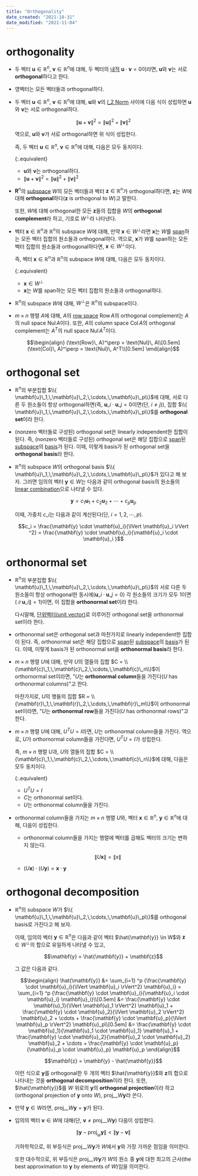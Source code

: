 ```yaml
---
title: "Orthogonality"
date_created: "2021-10-31"
date_modified: "2021-11-04"
---
```


# orthogonality

<ul>

<li><div markdown="block">

두 벡터 $\mathbf{u} \in \mathbb{R}^n$, $\mathbf{v} \in \mathbb{R}^n$에 대해, 두 벡터의 [내적](/linear_algebra/vector-matrix) $\mathbf{u} \cdot \mathbf{v} = 0$이라면, $\mathbf{u}$와 $\mathbf{v}$는 서로 **orthogonal**하다고 한다.

</div></li>

<li><div markdown="block">

영벡터는 모든 벡터들과 orthogonal하다.

</div></li>

<li><div markdown="block">

두 벡터 $\mathbf{u} \in \mathbb{R}^n$, $\mathbf{v} \in \mathbb{R}^n$에 대해, $\mathbf{u}$와 $\mathbf{v}$의 [$l\_2$ Norm](/linear_algebra/vector-matrix) 사이에 다음 식이 성립하면 $\mathbf{u}$와 $\mathbf{v}$는 서로 orthogonal하다.

$$\lVert \mathbf{u} + \mathbf{v} \rVert^2 = \lVert \mathbf{u} \rVert^2 + \lVert \mathbf{v} \rVert^2$$

역으로, $\mathbf{u}$와 $\mathbf{v}$가 서로 orthogonal하면 위 식이 성립한다.

즉, 두 벡터 $\mathbf{u} \in \mathbb{R}^n$, $\mathbf{v} \in \mathbb{R}^n$에 대해, 다음은 모두 동치이다.

{:.equivalent}
- $\mathbf{u}$와 $\mathbf{v}$는 orthogonal하다.
- $\lVert \mathbf{u} + \mathbf{v} \rVert^2 = \lVert \mathbf{u} \rVert^2 + \lVert \mathbf{v} \rVert^2$

</div></li>

<li><div markdown="block">

$\mathbf{R}^n$의 [subspace](/linear_algebra/vector-space) $W$의 모든 벡터들과 벡터 $\mathbf{z} \in \mathbb{R}^n$가 orthogonal하다면, $\mathbf{z}$는 $W$에 대해 **orthogonal**하다($\mathbf{z}$ is orthogonal to $W$)고 말한다.

또한, $W$에 대해 orthogonal한 모든 $\mathbf{z}$들의 집합을 $W$의 **orthogonal complement**라 하고, 기호로 $W^\perp$라 나타낸다.

</div></li>

<li><div markdown="block">

벡터 $\mathbf{x} \in \mathbb{R}^n$과 $\mathbb{R}^n$의 subspace $W$에 대해, 만약 $\mathbf{x} \in W^\perp$라면 $\mathbf{x}$는 $W$를 [span](/linear_algebra/linear-combination)하는 모든 벡터 집합의 원소들과 orthogonal하다. 역으로, $\mathbf{x}$가 $W$를 span하는 모든 벡터 집합의 원소들과 orthogonal하다면, $\mathbf{x} \in W^\perp$이다.

즉, 벡터 $\mathbf{x} \in \mathbb{R}^n$과 $\mathbb{R}^n$의 subspace $W$에 대해, 다음은 모두 동치이다.

{:.equivalent}
- $\mathbf{x} \in W^\perp$
- $\mathbf{x}$는 $W$를 span하는 모든 벡터 집합의 원소들과 orthogonal하다.

</div></li>

<li><div markdown="block">

$\mathbb{R}^n$의 subspace $W$에 대해, $W^\perp$은 $\mathbb{R}^n$의 subspace이다.

</div></li>

<li><div markdown="block">

$m \times n$ 행렬 $A$에 대해, $A$의 [row space](/linear_algebra/vector-space) $\text{Row}\, A$의 orthogonal complement는 $A$의 null space $\text{Nul}\, A$이다. 또한, $A$의 column space $\text{Col}\, A$의 orthogonal complement는 $A^T$의 null space $\text{Nul}\, A^T$이다.

$$\begin{align}
(\text{Row}\, A)^\perp = \text{Nul}\, A\\[0.5em]
(\text{Col}\, A)^\perp = \text{Nul}\, A^T\\[0.5em]
\end{align}$$

</div></li>

</ul>

# orthogonal set

<ul>

<li><div markdown="block">

$\mathbb{R}^n$의 부분집합 $\\{ \mathbf{u}\_1,\,\mathbf{u}\_2,\,\cdots,\,\mathbf{u}\_p\\}$에 대해, 서로 다른 두 원소들이 항상 orthogonal하면(즉, $\mathbf{u}\_i \cdot \mathbf{u}\_j = 0$이면(단, $i \neq j$)), 집합 $\\{ \mathbf{u}\_1,\,\mathbf{u}\_2,\,\cdots,\,\mathbf{u}\_p\\}$를 **orthogonal set**이라 한다.

</div></li>

<li><div markdown="block">

(nonzero 벡터들로 구성된) orthogonal set은 linearly independent한 집합이 된다. 즉, (nonzero 벡터들로 구성된) orthogonal set은 해당 집합으로 [span](/linear_algebra/linear-combination)된 [subspace](/linear_algebra/vector-space)의 [basis](/linear_algebra/vector-space)가 된다. 이때, 이렇게 basis가 된 orthogonal set을 **orthogonal basis**라 한다.

</div></li>

<li><div markdown="block">

$\mathbb{R}^n$의 subspace $W$의 orthogonal basis $\\{ \mathbf{u}\_1,\,\mathbf{u}\_2,\,\cdots,\,\mathbf{u}\_p\\}$가 있다고 해 보자. 그러면 임의의 벡터 $\mathbf{y} \in W$는 다음과 같이 orthogonal basis의 원소들의 [linear combination](/linear_algebra/linear-combination)으로 나타낼 수 있다.

$$\mathbf{y} = c_1 \mathbf{u}_1 + c_2 \mathbf{u}_2 + \cdots + c_p \mathbf{u}_p$$

이때, 가중치 $c\_i$는 다음과 같이 계산된다(단, $i = 1,\,2,\,\cdots,\,p$).

$$c_i = \frac{\mathbf{y} \cdot \mathbf{u}_i}{\lVert \mathbf{u}_i \rVert ^2} = \frac{\mathbf{y} \cdot \mathbf{u}_i}{\mathbf{u}_i \cdot \mathbf{u}_i }$$

</div></li>

</ul>

# orthonormal set

<ul>

<li><div markdown="block">

$\mathbb{R}^n$의 부분집합 $\\{ \mathbf{u}\_1,\,\mathbf{u}\_2,\,\cdots,\,\mathbf{u}\_p\\}$의 서로 다른 두 원소들이 항상 orthogonal한 동시에($\mathbf{u}\_i \cdot \mathbf{u}\_j = 0$) 각 원소들의 크기가 모두 1이면($\lVert \mathbf{u}\_i \rVert=1$)이면, 이 집합을 **orthonormal set**이라 한다.

다시말해, [단위벡터(unit vector)](/linear_algebra/vector-matrix)로 이루어진 orthogonal set을 orthonormal set이라 한다.

</div></li>

<li><div markdown="block">

orthonormal set은 orthogonal set과 마찬가지로 linearly independent한 집합이 된다. 즉, orthonormal set은 해당 집합으로 [span](/linear_algebra/linear-combination)된 [subspace](/linear_algebra/vector-space)의 [basis](/linear_algebra/vector-space)가 된다. 이때, 이렇게 basis가 된 orthonormal set을 **orthonormal basis**라 한다.

</div></li>

<li><div markdown="block">

$m \times n$ 행렬 $U$에 대해, 만약 $U$의 열들의 집합 $C = \\{\mathbf{c}\_1,\,\mathbf{c}\_2,\,\cdots,\,\mathbf{c}\_n\\}$이 orthornormal set이라면, "$U$는 **orthonormal column**들을 가진다($U$ has orthonormal columns)"고 한다.

마찬가지로, $U$의 행들의 집합 $R = \\{\mathbf{r}\_1,\,\mathbf{r}\_2,\,\cdots,\,\mathbf{r}\_m\\}$이 orthonormal set이라면, "$U$는 **orthonormal row**들을 가진다($U$ has orthonormal rows)"고 한다.

</div></li>

<li><div markdown="block">

$m \times n$ 행렬 $U$에 대해, $U^T U = I$라면, $U$는 orthonormal column들을 가진다. 역으로, $U$가 orthornormal column들을 가진다면, $U^T U = I$가 성립한다.

즉, $m \times n$ 행렬 $U$과, $U$의 열들의 집합 $C = \\{\mathbf{c}\_1,\,\mathbf{c}\_2,\,\cdots,\,\mathbf{c}\_n\\}$에 대해, 다음은 모두 동치이다.

{:.equivalent}
- $U^T U = I$
- $C$는 orthonormal set이다.
- $U$는 orthonormal column들을 가진다.

</div></li>

<li><div markdown="block">

orthonormal column들을 가지는 $m \times n$ 행렬 $U$와, 벡터 $\mathbf{x} \in \mathbb{R}^n$, $\mathbf{y} \in \mathbb{R}^n$에 대해, 다음이 성립한다.

- orthonormal column들을 가지는 행렬에 벡터를 곱해도 벡터의 크기는 변하지 않는다.

    $$\lVert U \mathbf{x} \rVert = \lVert x \rVert$$

- $(U \mathbf{x}) \cdot (U \mathbf{y}) = \mathbf{x} \cdot \mathbf{y}$

</div></li>

</ul>

# orthogonal decomposition

<ul>

<li><div markdown="block">

$\mathbb{R}^n$의 subspace $W$가 $\\{ \mathbf{u}\_1,\,\mathbf{u}\_2,\,\cdots,\,\mathbf{u}\_p\\}$를 orthogonal basis로 가진다고 해 보자.

이때, 임의의 벡터 $\mathbf{y} \in \mathbb{R}^n$은 다음과 같이 벡터 $\hat{\mathbf{y}} \in W$와 $\mathbf{z} \in W^{\perp}$의 합으로 유일하게 나타낼 수 있고,

$$\mathbf{y} = \hat{\mathbf{y}} + \mathbf{z}$$

그 값은 다음과 같다.

$$\begin{align}
\hat{\mathbf{y}}
&= \sum_{i=1} ^p {\frac{\mathbf{y} \cdot \mathbf{u}_i}{\lVert \mathbf{u}_i \rVert^2} \mathbf{u}_i}
= \sum_{i=1} ^p {\frac{\mathbf{y} \cdot \mathbf{u}_i}{\mathbf{u}_i \cdot \mathbf{u}_i} \mathbf{u}_i}\\[0.5em]
&= \frac{\mathbf{y} \cdot \mathbf{u}_1}{\lVert \mathbf{u}_1 \rVert^2} \mathbf{u}_1 + \frac{\mathbf{y} \cdot \mathbf{u}_2}{\lVert \mathbf{u}_2 \rVert^2} \mathbf{u}_2 + \cdots + \frac{\mathbf{y} \cdot \mathbf{u}_p}{\lVert \mathbf{u}_p \rVert^2} \mathbf{u}_p\\[0.5em]
&= \frac{\mathbf{y} \cdot \mathbf{u}_1}{\mathbf{u}_1 \cdot \mathbf{u}_1} \mathbf{u}_1 + \frac{\mathbf{y} \cdot \mathbf{u}_2}{\mathbf{u}_2 \cdot \mathbf{u}_2} \mathbf{u}_2 + \cdots + \frac{\mathbf{y} \cdot \mathbf{u}_p}{\mathbf{u}_p \cdot \mathbf{u}_p} \mathbf{u}_p
\end{align}$$

$$\mathbf{z} = \mathbf{y} - \hat{\mathbf{y}}$$

이런 식으로 $\mathbf{y}$를 orthogonal한 두 개의 벡터 $\hat{\mathbf{y}}$와 $\mathbf{z}$의 합으로 나타내는 것을 **orthogonal decomposition**이라 한다. 또한, $\hat{\mathbf{y}}$를 $W$ 위로의 $\mathbf{y}$의 **orthogonal projection**이라 하고(orthogonal projection of $\mathbf{y}$ onto $W$), $\text{proj}\_{ {}\_W} \mathbf{y}$라 쓴다.

</div></li>

<li><div markdown="block">

만약 $\mathbf{y} \in W$라면, $\text{proj}\_{ {}\_W} \mathbf{y} = \mathbf{y}$가 된다.

</div></li>

<li><div markdown="block">

임의의 벡터 $\mathbf{v} \in W$에 대해(단, $\mathbf{v} \neq \text{proj}\_{ {}\_W} \mathbf{y}$) 다음이 성립한다.

$$\lVert \mathbf{y} - \text{proj}_{ {}_W} \mathbf{y} \rVert < \lVert \mathbf{y} - \mathbf{v} \rVert$$

기하학적으로, 위 부등식은 $\text{proj}\_{ {}\_W} \mathbf{y}$가 $W$에서 $\mathbf{y}$와 가장 가까운 점임을 의미한다.

또한 대수적으로, 위 부등식은 $\text{proj}\_{ {}\_W} \mathbf{y}$가 $W$의 원소 중 $\mathbf{y}$에 대한 최고의 근사(the best approximation to $\mathbf{y}$ by elements of $W$)임을 의미한다.

</div></li>

</ul>